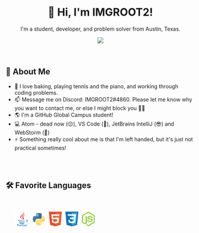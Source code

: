 <!--Are you looking at my README code? Hmm...-->
<div align="center">
  <h1>👋 Hi, I'm IMGROOT2!</h1>
  <p>I'm a student, developer, and problem solver from Austin, Texas.<p>
  <img src="https://github-readme-stats-git-masterrstaa-rickstaa.vercel.app/api?username=IMGROOT2&hide=stars&count_private=true&show_icons=true&theme=algolia">
</div>
<br>
<h2>🙌 About Me</h2>
<ul>
<li> 👀 I love baking, playing tennis and the piano, and working through coding problems. </li>
<li> 📫 Message me on Discord: IMGROOT2#4860. Please let me know why you want to contact me, or else I might block you 🤷‍♂️ </li>
<li> 🌎 I'm a GitHub Global Campus student! </li>
<li> 💻 Atom - dead now (😔), VS Code (🤨), JetBrains IntelliJ (😎) and WebStorm (🤩) </li>
<li> ⚡ Something really cool about me is that I'm left handed, but it's just not practical sometimes! </li>
</ul>

<br>
<br>
<h2>🛠️ Favorite Languages</h2>
<br>
<ul> <!--- I know this isn't a list but I need to align these icons lol --->
<img src="https://github.com/devicons/devicon/blob/master/icons/java/java-original.svg" height=40>
<img src="https://github.com/devicons/devicon/blob/master/icons/python/python-original.svg" height=40> 
<img src="https://github.com/devicons/devicon/blob/master/icons/html5/html5-original.svg" height=40> 
<img src="https://github.com/devicons/devicon/blob/master/icons/css3/css3-original.svg" height=40> 
<img src="https://github.com/devicons/devicon/blob/master/icons/nodejs/nodejs-original.svg" height=40> 
</ul>
<!---
IMGROOT2/IMGROOT2 is a ✨ special ✨ repository because its `README.md` (this file) appears on your GitHub profile.
You can click the Preview link to take a look at your changes.
--->
